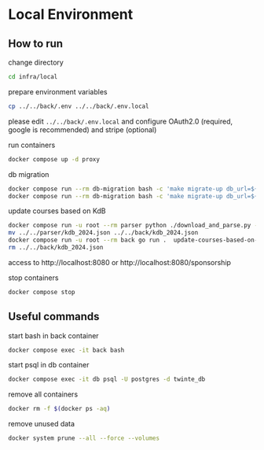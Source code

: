 # Local Environment

## How to run

change directory

```sh
cd infra/local
```

prepare environment variables

```sh
cp ../../back/.env ../../back/.env.local
```

please edit `../../back/.env.local` and configure OAuth2.0 (required, google is recommended) and stripe (optional)

run containers

```sh
docker compose up -d proxy
```

db migration

```sh
docker compose run --rm db-migration bash -c 'make migrate-up db_url=${DB_URL}'
docker compose run --rm db-migration bash -c 'make migrate-up db_url=${TEST_DB_URL}'
```

update courses based on KdB

```sh
docker compose run -u root --rm parser python ./download_and_parse.py --year 2024 --output-path kdb_2024.json
mv ../../parser/kdb_2024.json ../../back/kdb_2024.json
docker compose run -u root --rm back go run .  update-courses-based-on-kdb --year 2024 --kdb-json-file-path kdb_2024.json
rm ../../back/kdb_2024.json
```

access to http://localhost:8080 or http://localhost:8080/sponsorship

stop containers

```sh
docker compose stop
```

## Useful commands

start bash in back container

```sh
docker compose exec -it back bash
```

start psql in db container
```sh
docker compose exec -it db psql -U postgres -d twinte_db
```

remove all containers

```sh
docker rm -f $(docker ps -aq)
```

remove unused data

```sh
docker system prune --all --force --volumes
```
